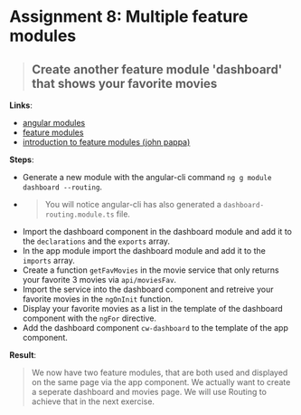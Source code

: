 Assignment 8: Multiple feature modules
==============================================

> ## Create another feature module 'dashboard' that shows your favorite movies 

**Links**:
- [angular modules](https://angular.io/docs/ts/latest/guide/ngmodule.html)
- [feature modules](https://angular-2-training-book.rangle.io/handout/modules/feature-modules.html)
- [introduction to feature modules (john pappa)](https://johnpapa.net/introducing-angular-modules-feature-modules-2/)

**Steps**:
- Generate a new module with the angular-cli command `ng g module dashboard --routing`.
- > You will notice angular-cli has also generated a `dashboard-routing.module.ts` file. 
- Import the dashboard component in the dashboard module and add it to the `declarations` and the `exports` array.
- In the app module import the dashboard module and add it to the `imports` array.
- Create a function `getFavMovies` in the movie service that only returns your favorite 3 movies via `api/moviesFav`.
- Import the service into the dashboard component and retreive your favorite movies in the `ngOnInit` function.
- Display your favorite movies as a list in the template of the dashboard component with the `ngFor` directive.
- Add the dashboard component `cw-dashboard` to the template of the app component.

**Result**:
> We now have two feature modules, that are both used and displayed on the same page via the app component.
> We actually want to create a seperate dashboard and movies page. We will use Routing to achieve that in the next exercise.
